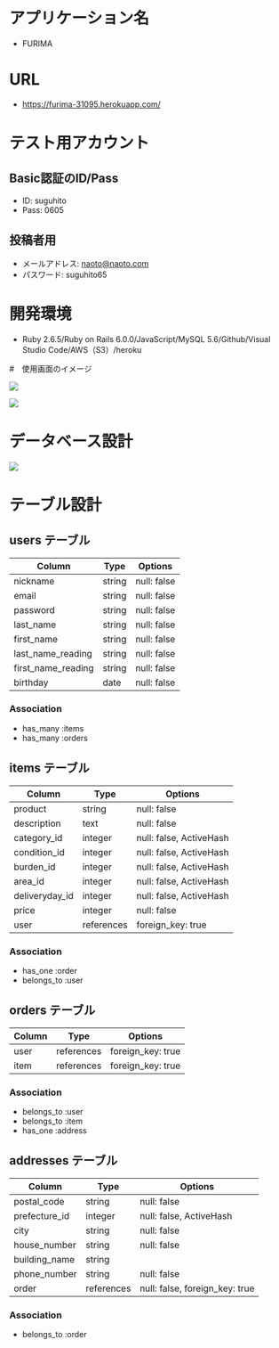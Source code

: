 # アプリケーション名

- FURIMA

# URL

- https://furima-31095.herokuapp.com/

# テスト用アカウント

## Basic認証のID/Pass

- ID: suguhito
- Pass: 0605

## 投稿者用

- メールアドレス: naoto@naoto.com
- パスワード: suguhito65

# 開発環境

- Ruby 2.6.5/Ruby on Rails 6.0.0/JavaScript/MySQL 5.6/Github/Visual Studio Code/AWS（S3）/heroku

#　使用画面のイメージ

![](https://i.gyazo.com/9d4f5ecfcb63e86bd6d6f4683eb22154.jpg)

![](https://i.gyazo.com/1de372a255feccbee5da63caf39cc990.jpg)

# データベース設計

![](https://i.gyazo.com/12fd72386e97138b5b3cb469781fe7d2.png)

# テーブル設計

## users テーブル

| Column             | Type   | Options     |
| ------------------ | ------ | ----------- |
| nickname           | string | null: false |
| email              | string | null: false |
| password           | string | null: false |
| last_name          | string | null: false |
| first_name         | string | null: false |
| last_name_reading  | string | null: false |
| first_name_reading | string | null: false |
| birthday           | date   | null: false |

### Association

- has_many :items
- has_many :orders

## items テーブル

| Column           | Type       | Options                 |
| ---------------- | ---------- | ----------------------- |
| product          | string     | null: false             |
| description      | text       | null: false             |
| category_id      | integer    | null: false, ActiveHash |
| condition_id     | integer    | null: false, ActiveHash |
| burden_id        | integer    | null: false, ActiveHash |
| area_id          | integer    | null: false, ActiveHash |
| deliveryday_id   | integer    | null: false, ActiveHash |
| price            | integer    | null: false             |
| user             | references | foreign_key: true       |

### Association

- has_one :order
- belongs_to :user

## orders テーブル

| Column | Type       | Options           |
| ------ | ---------- | ----------------- |
| user   | references | foreign_key: true |
| item   | references | foreign_key: true |

### Association

- belongs_to :user
- belongs_to :item
- has_one :address

## addresses テーブル

| Column        | Type       | Options                        |
| ------------- | ---------- | ------------------------------ |
| postal_code   | string     | null: false                    |
| prefecture_id | integer    | null: false, ActiveHash        |
| city          | string     | null: false                    |
| house_number  | string     | null: false                    |
| building_name | string     |                                |
| phone_number  | string     | null: false                    |
| order         | references | null: false, foreign_key: true |

### Association

- belongs_to :order
